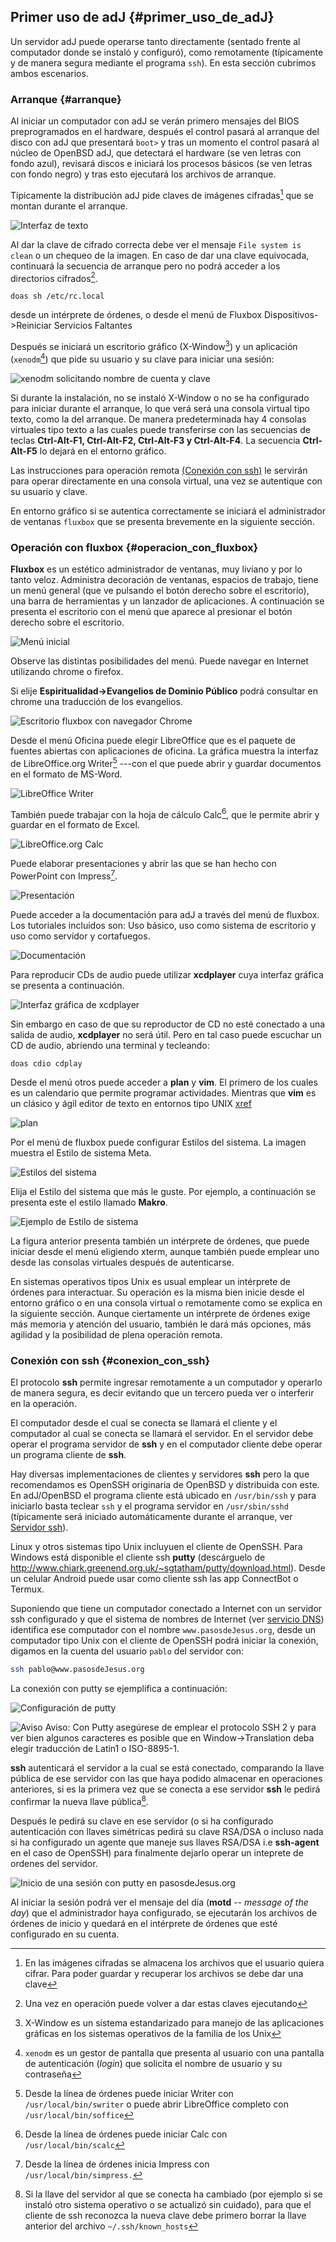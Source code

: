 ## Primer uso de adJ {#primer_uso_de_adJ}

Un servidor adJ puede operarse tanto directamente (sentado frente al computador
donde se instaló y configuró), como remotamente (típicamente y de manera
segura mediante el programa `ssh`).
En esta sección cubrimos ambos escenarios.

### Arranque   {#arranque}

Al iniciar un computador con adJ se verán primero mensajes del BIOS
preprogramados en el hardware, después el control pasará al arranque del disco
con adJ que presentará `boot>` y tras un momento el control pasará al núcleo
de OpenBSD adJ, que detectará el hardware (se ven letras con fondo azul),
revisará discos e iniciará los procesos básicos (se ven letras con fondo negro)
y tras esto ejecutará los archivos de arranque.

Típicamente la distribución adJ pide claves de imágenes cifradas[^primer.1]
que se montan durante el arranque.

[^primer.1]: En las imágenes cifradas se almacena los archivos que el usuario quiera
cifrar. Para poder guardar y recuperar los archivos se debe dar una clave

![Interfaz de texto](img/consola.png)

Al dar la clave de cifrado correcta debe ver el mensaje
 ```File system is clean``` o un chequeo de la imagen.
En caso de dar una clave equivocada, continuará la secuencia de arranque
pero no podrá acceder a los directorios cifrados[^primer.2].

[^primer.2]: Una vez en operación puede volver a dar estas claves ejecutando
```
doas sh /etc/rc.local
```
desde un intérprete de órdenes, o desde el menú de
Fluxbox Dispositivos->Reiniciar Servicios Faltantes


Después se iniciará un escritorio gráfico (X-Window[^primer.3]) y un aplicación
(```xenodm```[^primer.4]) que pide su usuario y su clave para iniciar una sesión:

[^primer.3]: X-Window es un sistema estandarizado para manejo de las aplicaciones
gráficas en los sistemas operativos de la familia de los Unix

[^primer.4]: ```xenodm```  es un gestor de pantalla que presenta al usuario con una
pantalla de autenticación (*login*) que solicita el nombre de usuario y
su contraseña

![xenodm solicitando nombre de cuenta y clave](img/xenodm.png)

Si durante la instalación, no se instaló X-Window o no se ha configurado
para iniciar durante el arranque, lo que verá será una consola virtual tipo
texto, como la del arranque.
De manera predeterminada hay 4 consolas virtuales tipo texto a las cuales
puede transferirse con las secuencias de teclas
**Ctrl-Alt-F1, Ctrl-Alt-F2, Ctrl-Alt-F3 y Ctrl-Alt-F4**.
La secuencia **Ctrl-Alt-F5** lo dejará en el entorno gráfico.

Las instrucciones para operación remota
[(Conexión con ssh)](#conexion_con_ssh) le servirán para operar directamente
en una consola virtual, una vez se autentique con su usuario y clave.

En entorno gráfico si se autentica correctamente se iniciará el administrador
de ventanas ```fluxbox``` que se presenta brevemente en la siguiente sección.


### Operación con fluxbox {#operacion_con_fluxbox}

**Fluxbox** es un estético administrador de ventanas, muy liviano y por lo
tanto veloz. Administra decoración de ventanas, espacios de trabajo, tiene un
menú general (que ve pulsando el botón derecho sobre el escritorio), una barra
de herramientas y un lanzador de aplicaciones. A continuación se presenta el
escritorio con el menú que aparece al presionar el botón derecho sobre el
escritorio.

![Menú inicial](img/fluxbox_inicio.png)

Observe las distintas posibilidades del menú. Puede navegar en Internet
utilizando chrome o firefox.

Si elije __Espiritualidad->Evangelios de Dominio Público__ podrá
consultar en chrome una traducción de los evangelios.

![Escritorio fluxbox con navegador Chrome](img/primerflux.png)

Desde el menú Oficina puede elegir LibreOffice que es el paquete de fuentes
abiertas con aplicaciones de oficina. La gráfica muestra la interfaz de
LibreOffice.org Writer[^primer.5] ---con el que puede abrir y guardar documentos
en el formato de MS-Word.

![LibreOffice Writer](img/openoffice_writer.png)

[^primer.5]: Desde la línea de órdenes puede iniciar Writer con
	```/usr/local/bin/swriter``` o puede abrir LibreOffice completo con
	```/usr/local/bin/soffice```

También puede trabajar con la hoja de cálculo Calc[^primer.6], que le permite
abrir y guardar en el formato de Excel.


![LibreOffice.org Calc](img/openoffice_calc.png)

[^primer.6]: Desde la línea de órdenes puede iniciar Calc con
	```/usr/local/bin/scalc```

Puede elaborar presentaciones y abrir las que se han hecho con PowerPoint con
Impress[^primer.7].


![Presentación](img/openoffice_presentacion.png)

[^primer.7]: Desde la línea de órdenes inicia Impress con
	```/usr/local/bin/simpress.```

Puede acceder a la documentación para adJ a través del menú de fluxbox.
Los tutoriales incluidos son: Uso básico, uso como sistema de escritorio
y uso como servidor y cortafuegos.

![Documentación](img/documentacion.png)

Para reproducir CDs de audio puede utilizar **xcdplayer** cuya interfaz gráfica
se presenta a continuación.

![Interfaz gráfica de xcdplayer](img/xcdplayer.png)

Sin embargo en caso de que su reproductor de CD no esté conectado a una salida
de audio, **xcdplayer** no será útil. Pero en tal caso puede escuchar un CD de
audio, abriendo una terminal y tecleando:

```
doas cdio cdplay
```

Desde el menú otros puede acceder a **plan** y **vim**. El primero de los
cuales es un calendario que permite programar actividades.
Mientras que **vim** es un clásico y ágil editor de texto en entornos tipo
UNIX  [xref](#editor_vi)

![plan](img/plan.png)

Por el menú de fluxbox puede configurar Estilos del sistema.
La imagen muestra el Estilo de sistema Meta.

![Estilos del sistema](img/fluxbox_menu.png)

Elija el Estilo del sistema que más le guste. Por ejemplo, a continuación
se presenta este el estilo llamado **Makro**.

![Ejemplo de Estilo de sistema](img/estilo1.png)

La figura anterior presenta también un intérprete de órdenes, que puede
iniciar desde el menú eligiendo xterm, aunque también puede emplear uno
desde las consolas virtuales después de autenticarse.


En sistemas operativos tipos Unix es usual emplear un intérprete de órdenes
para interactuar. Su operación es la misma bien inicie desde el entorno
gráfico o en una consola virtual o remotamente como se explica en la siguiente
sección. Aunque ciertamente un intérprete de órdenes exige más memoria
y atención del usuario, también le dará más opciones, más agilidad y
la posibilidad de plena operación remota.

### Conexión con ssh {#conexion_con_ssh}


El protocolo **ssh** permite ingresar remotamente a un computador y operarlo
de manera segura, es decir evitando que un tercero pueda ver o
interferir en la operación.

El computador desde el cual se conecta se llamará el cliente y el computador
al cual se conecta se llamará el servidor. En el servidor debe operar el
programa servidor de **ssh** y en el computador cliente debe operar un
programa cliente de **ssh**.

Hay diversas implementaciones de clientes y servidores **ssh**  pero la que
recomendamos es OpenSSH originaria de OpenBSD y distribuida con este.
En adJ/OpenBSD el programa cliente está ubicado en `/usr/bin/ssh`
y para iniciarlo basta teclear `ssh` y el programa servidor
en `/usr/sbin/sshd` (típicamente será iniciado automáticamente durante el
arranque, ver
[Servidor ssh](https://pasosdejesus.org/doc/servidor_adJ/protocolos_de_soporte_y_de_usuario.html#servidor-ssh)).

Linux y otros sistemas tipo Unix incluyuen el cliente de OpenSSH.
Para Windows está disponible el cliente ssh **putty** (descárguelo de
<http://www.chiark.greenend.org.uk/~sgtatham/putty/download.html>).
Desde un celular Android puede usar como cliente ssh las app
ConnectBot o Termux.

Suponiendo que tiene un computador conectado a Internet con un servidor ssh
configurado y que el sistema de nombres de Internet
(ver [servicio DNS](https://pasosdejesus.org/doc/servidor_adJ/protocolos_de_soporte_y_de_usuario.html#servidor-dns))
identifica ese computador con el nombre `www.pasosdeJesus.org`,
desde un computador tipo Unix con el cliente de OpenSSH podrá iniciar
la conexión, digamos en la cuenta del usuario `pablo` del servidor con:

```sh
ssh pablo@www.pasosdeJesus.org
```

La conexión con putty se ejemplifica a continuación:

![Configuración de putty](img/putty1.png)

![Aviso](img/warning.png) Aviso: Con Putty asegúrese de emplear el
	protocolo SSH 2 y para ver bien algunos caracteres es
	posible que en Window->Translation deba elegir traducción
	de Latin1 o ISO-8895-1.

**ssh** autenticará el servidor a la cual se está conectado, comparando
la llave pública de ese servidor con las que haya podido almacenar
en operaciones anteriores, si es la primera vez que se conecta a ese servidor
**ssh** le pedirá confirmar la nueva llave pública[^primer.8].

Después le pedirá su clave en ese servidor (o si ha configurado autenticación
con llaves simétricas pedirá su clave RSA/DSA o incluso nada si ha configurado
un agente que maneje sus llaves RSA/DSA i.e **ssh-agent** en el caso de OpenSSH)
para finalmente dejarlo operar un inteprete de ordenes del servidor.

[^primer.8]: Si la llave del servidor al que se conecta ha cambiado
	(por ejemplo si se instaló otro sistema operativo o se actualizó sin
	cuidado), para que el cliente de ssh reconozca la nueva clave debe
	primero borrar la llave anterior del archivo ```~/.ssh/known_hosts```

![Inicio de una sesión con putty en pasosdeJesus.org](img/putty2.png)

Al iniciar la sesión podrá ver el mensaje del día (**motd** --
 *message of the day*)
que el administrador haya configurado, se ejecutarán los archivos de órdenes
de inicio y quedará en el intérprete de órdenes que esté configurado en su
cuenta.


